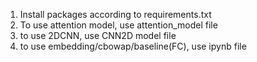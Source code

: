1. Install packages according to requirements.txt
2. To use attention model, use attention_model file
3. to use 2DCNN, use CNN2D model file
4. to use embedding/cbowap/baseline(FC), use ipynb file